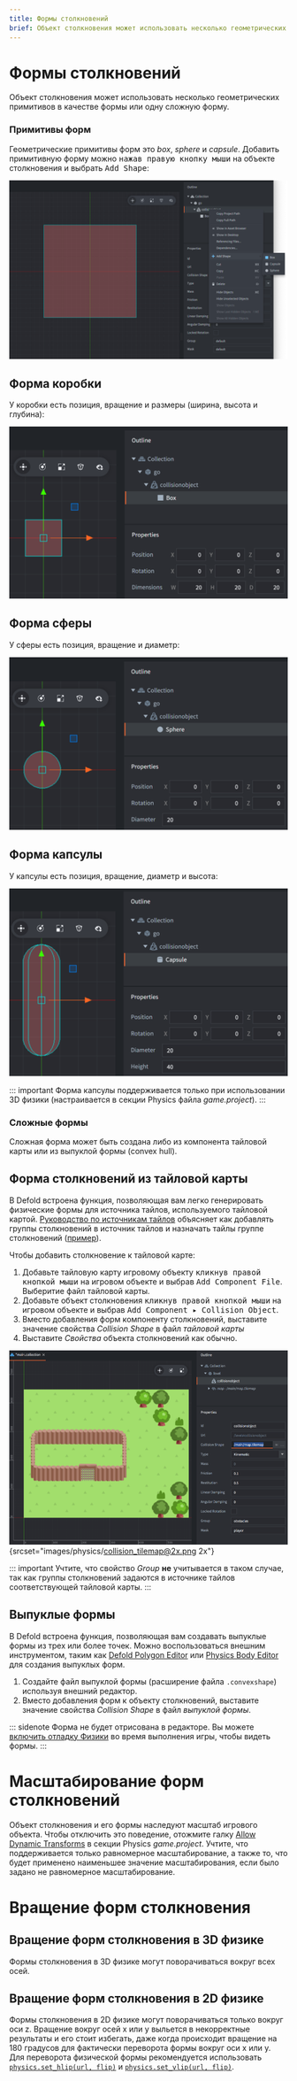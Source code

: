 ```yaml
---
title: Формы столкновений
brief: Объект столкновения может использовать несколько геометрических примитивов в качестве формы или одну сложную форму.
---
```


# Формы столкновений

Объект столкновения может использовать несколько геометрических примитивов в качестве формы или одну сложную форму.

### Примитивы форм
Геометрические примитивы форм это *box*, *sphere* и *capsule*. Добавить примитивную форму можно <kbd>нажав правую кнопку мыши</kbd> на объекте столкновения и выбрать <kbd>Add Shape</kbd>:

![Add a primitive shape](images/physics/add_shape.png)

## Форма коробки
У коробки есть позиция, вращение и размеры (ширина, высота и глубина):

![Box shape](images/physics/box.png)

## Форма сферы
У сферы есть позиция, вращение и диаметр:

![Sphere shape](images/physics/sphere.png)

## Форма капсулы
У капсулы есть позиция, вращение, диаметр и высота:

![Sphere shape](images/physics/capsule.png)

::: important
Форма капсулы поддерживается только при использовании 3D физики (настраивается в секции Physics файла *game.project*).
:::

### Сложные формы
Сложная форма может быть создана либо из компонента тайловой карты или из выпуклой формы (convex hull).

## Форма столкновений из тайловой карты
В Defold встроена функция, позволяющая вам легко генерировать физические формы для источника тайлов, используемого тайловой картой. [Руководство по источникам тайлов](/manuals/tilesource/#tile-source-collision-shapes) объясняет как добавлять группы столкновений в источник тайлов и назначать тайлы группе столкновений ([пример](/examples/tilemap/collisions/)).

Чтобы добавить столкновение к тайловой карте:

1. Добавьте тайловую карту игровому объекту <kbd>кликнув правой кнопкой мыши</kbd> на игровом объекте и выбрав <kbd>Add Component File</kbd>. Выберитие файл тайловой карты.
2. Добавьте объект столкновения <kbd>кликнув правой кнопкой мыши</kbd> на игровом объекте и выбрав <kbd>Add Component ▸ Collision Object</kbd>.
3. Вместо добавления форм компоненту столкновений, выставите значение свойства *Collision Shape* в файл *тайловой карты*
4. Выставите *Свойства* объекта столкновений как обычно.

![Tilesource collision](images/physics/collision_tilemap.png){srcset="images/physics/collision_tilemap@2x.png 2x"}

::: important
Учтите, что свойство *Group* **не** учитывается в таком случае, так как группы столкновений задаются в источнике тайлов соответствующей тайловой карты.
:::

## Выпуклые формы
В Defold встроена функция, позволяющая вам создавать выпуклые формы из трех или более точек. Можно воспользоваться внешним инструментом, таким как [Defold Polygon Editor](/assets/defoldpolygoneditor/) или [Physics Body Editor](/assets/physicsbodyeditor/) для создания выпуклых форм.

1. Создайте файл выпуклой формы (расширение файла `.convexshape`) используя внешний редактор.
2. Вместо добавления форм к объекту столкновений, выставите значение свойства *Collision Shape* в файл *выпуклой формы*.

::: sidenote
Форма не будет отрисована в редакторе. Вы можете [включить отладку Физики](/manuals/debugging/#debugging-problems-with-physics) во время выполнения игры, чтобы видеть формы.
:::


# Масштабирование форм столкновений
Объект столкновения и его формы наследуют масштаб игрового объекта. Чтобы отключить это поведение, отожмите галку [Allow Dynamic Transforms](/manuals/project-settings/#allow-dynamic-transforms) в секции Physics *game.project*. Учтите, что поддерживается только равномерное масштабирование, а также то, что будет применено наименьшее значение масштабирования, если было задано не равномерное масштабирование.


# Вращение форм столкновения

## Вращение форм столкновения в 3D физике
Формы столкновения в 3D физике могут поворачиваться вокруг всех осей.


## Вращение форм столкновения в 2D физике
Формы столкновения в 2D физике могут поворачиваться только вокруг оси z. Вращение вокруг осей x или y выльется в некорректные результаты и его стоит избегать, даже когда происходит вращение на 180 градусов для фактически переворота формы вокруг оси x или y. Для переворота физической формы рекомендуется использовать [`physics.set_hlip(url, flip)`](/ref/stable/physics/?#physics.set_hflip:url-flip) и [`physics.set_vlip(url, flip)`](/ref/stable/physics/?#physics.set_vflip:url-flip).
